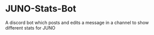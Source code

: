 # JUNO-Stats-Bot
A discord bot which posts and edits a message in a channel to show different stats for JUNO
